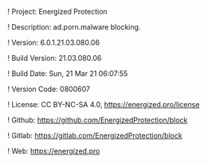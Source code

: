 ! Project: Energized Protection

! Description: ad.porn.malware blocking.

! Version: 6.0.1.21.03.080.06

! Build Version: 21.03.080.06

! Build Date: Sun, 21 Mar 21 06:07:55

! Version Code: 0800607

! License: CC BY-NC-SA 4.0, https://energized.pro/license

! Github: https://github.com/EnergizedProtection/block

! Gitlab: https://gitlab.com/EnergizedProtection/block


! Web: https://energized.pro
